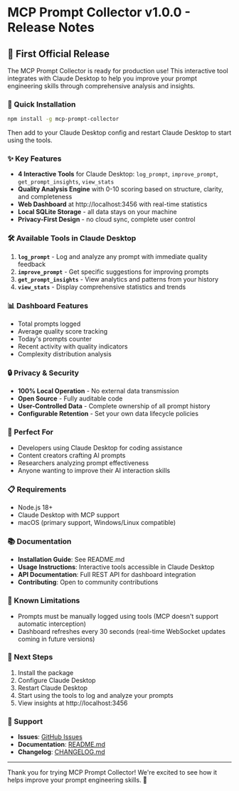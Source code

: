 # MCP Prompt Collector v1.0.0 - Release Notes

## 🎉 First Official Release

The MCP Prompt Collector is ready for production use! This interactive tool integrates with Claude Desktop to help you improve your prompt engineering skills through comprehensive analysis and insights.

### 🚀 Quick Installation

```bash
npm install -g mcp-prompt-collector
```

Then add to your Claude Desktop config and restart Claude Desktop to start using the tools.

### ✨ Key Features

- **4 Interactive Tools** for Claude Desktop: `log_prompt`, `improve_prompt`, `get_prompt_insights`, `view_stats`
- **Quality Analysis Engine** with 0-10 scoring based on structure, clarity, and completeness
- **Web Dashboard** at http://localhost:3456 with real-time statistics
- **Local SQLite Storage** - all data stays on your machine
- **Privacy-First Design** - no cloud sync, complete user control

### 🛠️ Available Tools in Claude Desktop

1. **`log_prompt`** - Log and analyze any prompt with immediate quality feedback
2. **`improve_prompt`** - Get specific suggestions for improving prompts
3. **`get_prompt_insights`** - View analytics and patterns from your history
4. **`view_stats`** - Display comprehensive statistics and trends

### 📊 Dashboard Features

- Total prompts logged
- Average quality score tracking
- Today's prompts counter
- Recent activity with quality indicators
- Complexity distribution analysis

### 🔒 Privacy & Security

- **100% Local Operation** - No external data transmission
- **Open Source** - Fully auditable code
- **User-Controlled Data** - Complete ownership of all prompt history
- **Configurable Retention** - Set your own data lifecycle policies

### 🎯 Perfect For

- Developers using Claude Desktop for coding assistance
- Content creators crafting AI prompts
- Researchers analyzing prompt effectiveness
- Anyone wanting to improve their AI interaction skills

### 📋 Requirements

- Node.js 18+
- Claude Desktop with MCP support
- macOS (primary support, Windows/Linux compatible)

### 📚 Documentation

- **Installation Guide**: See README.md
- **Usage Instructions**: Interactive tools accessible in Claude Desktop
- **API Documentation**: Full REST API for dashboard integration
- **Contributing**: Open to community contributions

### 🐛 Known Limitations

- Prompts must be manually logged using tools (MCP doesn't support automatic interception)
- Dashboard refreshes every 30 seconds (real-time WebSocket updates coming in future versions)

### 🚦 Next Steps

1. Install the package
2. Configure Claude Desktop
3. Restart Claude Desktop
4. Start using the tools to log and analyze your prompts
5. View insights at http://localhost:3456

### 💬 Support

- **Issues**: [GitHub Issues](https://github.com/daneb/mcp-prompt-collector/issues)
- **Documentation**: [README.md](README.md)
- **Changelog**: [CHANGELOG.md](CHANGELOG.md)

---

Thank you for trying MCP Prompt Collector! We're excited to see how it helps improve your prompt engineering skills. 🚀
